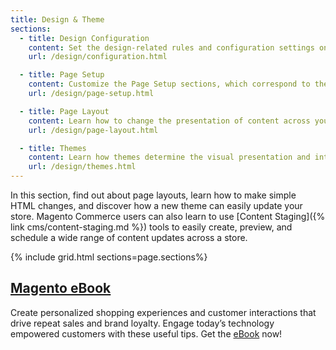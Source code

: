 ```yaml
---
title: Design & Theme
sections:
  - title: Design Configuration
    content: Set the design-related rules and configuration settings on the Design Configuration page. 
    url: /design/configuration.html

  - title: Page Setup
    content: Customize the Page Setup sections, which correspond to the underlying structure of the HTML page, as well as many basic page properties.
    url: /design/page-setup.html

  - title: Page Layout
    content: Learn how to change the presentation of content across your site by updating page layouts. 
    url: /design/page-layout.html

  - title: Themes
    content: Learn how themes determine the visual presentation and interactions that your customers experience when they visit your store. 
    url: /design/themes.html
---
```


In this section, find out about page layouts, learn how to make simple HTML changes, and discover how a new theme can easily update your store.<!--{% if "Default.EE-B2B" contains site.edition %}-->  Magento Commerce users can also learn to use [Content Staging]({% link cms/content-staging.md %}) tools to easily create, preview, and schedule a wide range of content updates across a store.<!--{% endif %}-->

{% include grid.html sections=page.sections%}

## [Magento eBook][2]

Create personalized shopping experiences and customer interactions that drive repeat sales and brand loyalty. Engage today’s technology empowered customers with these useful tips. Get the [eBook][2] now!

[1]: https://magento.com/resources/customer-engagement-ebook
[2]: https://magento.com/resources/rules-and-tools-successful-customer-engagement
